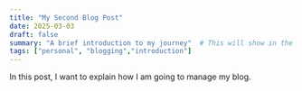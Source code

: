 ```yaml
---
title: "My Second Blog Post"
date: 2025-03-03
draft: false
summary: "A brief introduction to my journey"  # This will show in the blog list
tags: ["personal", "blogging","introduction"]
---
```


In this post, I want to explain how I am going to manage my blog.

